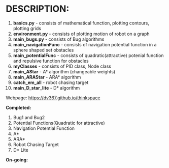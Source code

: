 # DESCRIPTION:

1. **basics.py** - consists of mathematical function, plotting contours, plotting grids  
2. **environment.py** - consists of plotting motion of robot on a graph
3. **main_bugs.py** - consists of Bug algorithms 
4. **main_navigationFunc** - consists of navigation potential function in a sphere shaped set obstacles   
5. **main_potentialFunc** - consists of quadratic(attractive) potenial function and repulsive function for obstacles    
6. **myClasses** - consists of PID class, Node class
7. **main_AStar** - A* algorithm (changeable weights)
8. **main_ARAStar** - ARA* algorithm 
9. **catch_em_all** - robot chasing target  
10. **main_D_star_lite** - D* algorithm  
  
Webpage: https://dv367.github.io/thinkspace
  
**Completed:**  
1. Bug1 and Bug2  
2. Potential Functions(Quadratic for attractive)  
3. Navigation Potential Function  
4. A*  
5. ARA*  
6. Robot Chasing Target    
7. D* Lite  
  
**On-going:**



